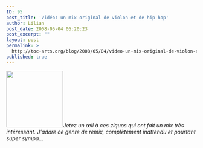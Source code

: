 ```yaml
---
ID: 95
post_title: 'Vidéo: un mix original de violon et de hip hop'
author: Lilian
post_date: 2008-05-04 06:20:23
post_excerpt: ""
layout: post
permalink: >
  http://toc-arts.org/blog/2008/05/04/video-un-mix-original-de-violon-et-de-hip-hop/
published: true
---
```

*<img class="alignleft size-thumbnail wp-image-9162" title="violon-hip-hop-mix-video-clip" src="http://toc-arts.org/blog/wp-content/uploads/2008/05/violon-hip-hop-mix-video-clip-150x150.jpg" alt="" width="150" height="150" />Jetez un œil à ces ziquos qui ont fait un mix très intéressant. J'adore ce genre de remix, complètement inattendu et pourtant super sympa...*          